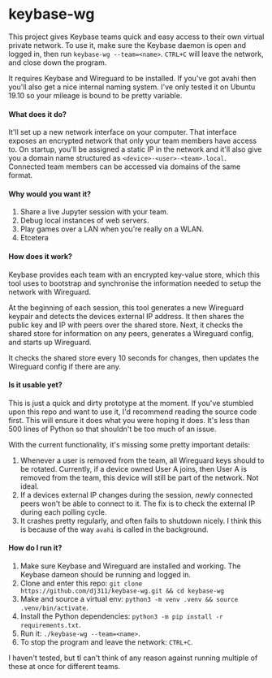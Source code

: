 # keybase-wg

This project gives Keybase teams quick and easy access to their own virtual private network. To use it, make sure
the Keybase daemon is open and logged in, then run `keybase-wg --team=<name>`. `CTRL+C` will leave the
network, and close down the program.

It requires Keybase and Wireguard to be installed. If you've got avahi then you'll also get a nice
internal naming system. I've only tested it on Ubuntu 19.10 so your mileage is bound to be pretty variable.

#### What does it do?
It'll set up a new network interface on your computer. That interface exposes an encrypted network
that only your team members have access to. On startup, you'll be assigned a static IP in the
network and it'll also give you a domain name structured as `<device>-<user>-<team>.local`. Connected
team members can be accessed via domains of the same format.

#### Why would you want it?
  1. Share a live Jupyter session with your team.
  2. Debug local instances of web servers.
  3. Play games over a LAN when you're really on a WLAN.
  4. Etcetera

#### How does it work?
Keybase provides each team with an encrypted key-value store, which this tool uses to bootstrap and synchronise
the information needed to setup the network with Wireguard.

At the beginning of each session, this tool generates a new Wireguard keypair and detects the devices external
IP address. It then shares the public key and IP with peers over the shared store. Next, it checks the shared
store for information on any peers, generates a Wireguard config, and starts up Wireguard.

It checks the shared store every 10 seconds for changes, then updates the Wireguard config if there are any. 

#### Is it usable yet?
This is just a quick and dirty prototype at the moment. If you've stumbled upon this repo and want
to use it, I'd recommend reading the source code first. This will ensure it does what you were hoping it
does. It's less than 500 lines of Python so that shouldn't be too much of an issue.

With the current functionality, it's missing some pretty important details:
  1. Whenever a user is removed from the team, all Wireguard keys should to be rotated. Currently, if
     a device owned User A joins, then User A is removed from the team, this device will still be part
     of the network. Not ideal.
  2. If a devices external IP changes during the session, *newly* connected peers won't be able to
     connect to it. The fix is to check the external IP during each polling cycle.
  2. It crashes pretty regularly, and often fails to shutdown nicely. I think this is because of the way
     `avahi` is called in the background.
     
#### How do I run it?
  1. Make sure Keybase and Wireguard are installed and working. The Keybase dameon should be running and logged in.
  2. Clone and enter this repo: `git clone https://github.com/dj311/keybase-wg.git && cd keybase-wg`
  3. Make and source a virtual env: `python3 -m venv .venv && source .venv/bin/activate`.
  4. Install the Python dependencies: `python3 -m pip install -r requirements.txt`.
  5. Run it: `./keybase-wg --team=<name>`.
  6. To stop the program and leave the network: `CTRL+C`.
  
I haven't tested, but tI can't think of any reason against running multiple of these at once for different teams.
